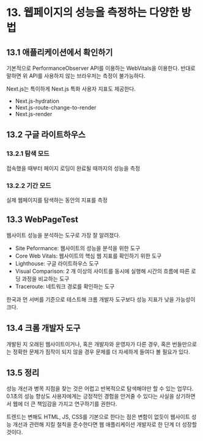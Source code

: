 # 13. 웹페이지의 성능을 측정하는 다양한 방법

## 13.1 애플리케이션에서 확인하기

기본적으로 PerformanceObserver API를 이용하는 WebVitals을 이용한다.
반대로 말하면 위 API를 사용하지 않는 브라우저는 측정이 불가능하다.

Next.js는 특이하게 Next.js 특화 사용자 지표도 제공한다.

- Next.js-hydration
- Next.js-route-change-to-render
- Next.js-render

## 13.2 구글 라이트하우스

### 13.2.1 탐색 모드

접속했을 때부터 페이지 로딩이 완료될 때까지의 성능을 측정

### 13.2.2 기간 모드

실제 웹페이지를 탐색하는 동안의 지표를 측정

## 13.3 WebPageTest

웹사이트 성능을 분석하는 도구로 가장 잘 알려졌다.

- Site Peformance: 웹사이트의 성능을 분석을 위한 도구
- Core Web Vitals: 웹사이트의 핵심 웹 지표를 확인하기 위한 도구
- Lighthouse: 구글 라이트하우스 도구
- Visual Comparison: 2 개 이상의 사이트를 동시에 실행해 시간의 흐름에 따른 로딩 과정을 비교하는 도구
- Traceroute: 네트워크 경로를 확인하는 도구

한국과 먼 서버를 기준으로 테스트해 크롬 개발자 도구보다 성능 지표가 낮을 가능성이 크다.

## 13.4 크롬 개발자 도구

개발된 지 오래된 웹사이트이거나, 혹은 개발자와 운영자가 다른 경우, 혹은 번들만으로는 정확한 문제가 짐작이 되지 않을 경우 문제를 더 자세하게 들여다 볼 필요가 있다.

## 13.5 정리

성능 개선과 병목 지점을 찾는 것은 어렵고 반복적으로 탐색해야만 할 수 있는 업무다. 0.1초의 성능 향상도 사용자에게는 긍정적인 경험을 안겨줄 수 있다는 사실을 상기하면서 웹에 더 큰 책임감을 가지고 연구하기를 권한다.

트렌드는 변해도 HTML, JS, CSS를 기본으로 한다는 점은 변함이 없듯이 웹사이트 성능 개선과 관련해 지킬 철칙을 준수한다면 웹 애플리케이션 개발자로 한 단계 더 성장할 것이다.
